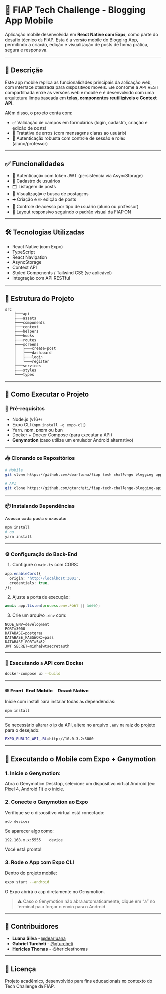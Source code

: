 
# 📱 FIAP Tech Challenge - Blogging App Mobile

Aplicação mobile desenvolvida em **React Native com Expo**, como parte do desafio técnico da FIAP. Esta é a versão mobile do Blogging App, permitindo a criação, edição e visualização de posts de forma prática, segura e responsiva.

---

## 📄 Descrição

Este app mobile replica as funcionalidades principais da aplicação web, com interface otimizada para dispositivos móveis. Ele consome a API REST compartilhada entre as versões web e mobile e é desenvolvido com uma arquitetura limpa baseada em **telas, componentes reutilizáveis e Context API**.

Além disso, o projeto conta com:
- ✅ Validação de campos em formulários (login, cadastro, criação e edição de posts)
- 🚫 Tratativa de erros (com mensagens claras ao usuário)
- 🔐 Autenticação robusta com controle de sessão e roles (aluno/professor)

---

## ✅ Funcionalidades

- 🔐 Autenticação com token JWT (persistência via AsyncStorage)
- 👥 Cadastro de usuários
- 🗂 Listagem de posts
- 🔎 Visualização e busca de postagens
- ➕ Criação e ✏️ edição de posts
- 👮 Controle de acesso por tipo de usuário (aluno ou professor)
- 📱 Layout responsivo seguindo o padrão visual da FIAP ON

---

## 🛠 Tecnologias Utilizadas

- React Native (com Expo)
- TypeScript
- React Navigation
- AsyncStorage
- Context API
- Styled Components / Tailwind CSS (se aplicável)
- Integração com API RESTful

---

## 📁 Estrutura do Projeto

```
src
    ├───api
    ├───assets
    ├───components
    ├───context
    ├───helpers
    ├───hooks
    ├───routes
    ├───screens
    │   ├───create-post
    │   ├───dashboard
    │   ├───login
    │   └───register
    ├───services
    ├───styles
    └───types
```

---

## 🚀 Como Executar o Projeto

### 📌 Pré-requisitos

- Node.js (v16+)
- Expo CLI (`npm install -g expo-cli`)
- Yarn, npm, pnpm ou bun
- Docker + Docker Compose (para executar a API)
- **Genymotion** (caso utilize um emulador Android alternativo)

---

### 📥 Clonando os Repositórios

```bash
# Mobile
git clone https://github.com/dearluana/fiap-tech-challenge-blogging-app-mobile.git

# API
git clone https://github.com/gturcheti/fiap-tech-challenge-blogging-api.git
```

---

### 📦 Instalando Dependências

Acesse cada pasta e execute:

```bash
npm install
# ou
yarn install
```

---

### ⚙️ Configuração do Back-End

1. Configure o `main.ts` com CORS:

```ts
app.enableCors({
  origin: 'http://localhost:3001',
  credentials: true,
});
```

2. Ajuste a porta de execução:

```ts
await app.listen(process.env.PORT || 3000);
```

3. Crie um arquivo `.env` com:

```env
NODE_ENV=development
PORT=3000
DATABASE=postgres
DATABASE_PASSWORD=pass
DATABASE_PORT=5432
JWT_SECRET=minhajwtsecretauth
```

---

### 🐳 Executando a API com Docker

```bash
docker-compose up --build
```

---

### 🌐 Front-End Mobile - React Native

Inicie com install para instalar todas as dependências:

```bash
npm install
```

---

Se necessário alterar o ip da API, altere no arquivo `.env` na raiz do projeto para o desejado:

```bash
EXPO_PUBLIC_API_URL=http://10.0.3.2:3000
```
---
## 📱 Executando o Mobile com Expo + Genymotion

### 1. Inicie o Genymotion:

Abra o Genymotion Desktop, selecione um dispositivo virtual Android (ex: Pixel 4, Android 11) e o inicie.

### 2. Conecte o Genymotion ao Expo

Verifique se o dispositivo virtual está conectado:

```bash
adb devices
```

Se aparecer algo como:

```
192.168.x.x:5555	device
```

Você está pronto!

### 3. Rode o App com Expo CLI

Dentro do projeto mobile:

```bash
expo start --android
```

O Expo abrirá o app diretamente no Genymotion.

> ⚠️ Caso o Genymotion não abra automaticamente, clique em “a” no terminal para forçar o envio para o Android.


---

## 👤 Contribuidores

- **Luana Silva** - [@dearluana](https://github.com/dearluana)
- **Gabriel Turcheti** - [@gturcheti](https://github.com/gturcheti)
- **Hericles Thomas** - [@hericlesthomas](https://github.com/hericlesthomas)

---

## 📝 Licença

Projeto acadêmico, desenvolvido para fins educacionais no contexto do Tech Challenge da FIAP.
